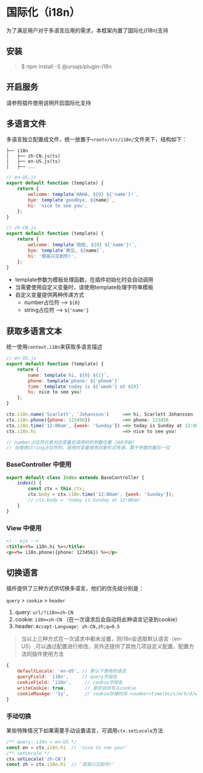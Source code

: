 # 国际化（i18n）

为了满足用户对于多语言应用的需求，本框架内置了国际化(I18n)支持

## 安装

> $ npm install -S @ursajs/plugin-i18n

## 开启服务
请参照插件使用说明开启国际化支持

## 多语言文件
多语言独立配置成文件，统一放置于`<root>/src/i18n/`文件夹下，结构如下：

```
├── i18n
|   ├── zh-CN.js(ts)  
|   ├── en-US.js(ts)
|   ├── ...
```

```js
// en-US.js
export default function (template) {
    return {
        welcome: template`HAHA, ${0} ${'name'}!`,
        bye: template`goodbye, ${name}`,
        hi: 'nice to see you',
    };
}

// zh-CN.js
export default function (template) {
    return {
        welcome: template`哈哈, ${0} ${'name'}!`,
        bye: template`再见, ${name}`,
        hi: '很高兴见到你!',
    };
}
```
 
* template参数为模板处理函数，在插件初始化时会自动调用
* 当需要使用自定义变量时，请使用template处理字符串模板
* 自定义变量提供两种传递方式
  * number占位符 --> `${0}`
  * string占位符 --> `${'name'}`

## 获取多语言文本
统一使用`context.i18n`来获取多语言描述

```js
// en-US.js
export default function (template) {
    return {
        name: template`hi, ${0} ${1}`,
        phone: template`phone: ${'phone'}`
        time: template`today is ${'week'} at ${0}`
        hi: nice to see you!
    };
}

ctx.i18n.name('Scarlett', 'Johansson')     ==> hi, Scarlett Johansson
ctx.i18n.phone({phone: 123456})            ==> phone: 123456
ctx.i18n.time('12:00am', {week: 'Sunday'}) ==> today is Sunday at 12:00am
ctx.i18n.hi                                ==> nice to see you!

// number占位符代表对应变量在调用时的参数位置（从0开始）
// 当使用string占位符时，调用时变量使用对象形式传递，置于参数的最后一位
```

### BaseController 中使用

```js
export default class Index extends BaseController {
	index() {
		const ctx = this.ctx;
		ctx.body = ctx.i18n.time('12:00am', {week: 'Sunday'});
		// ctx.body = 'today is Sunday at 12:00am'
	}
}
```

### View 中使用

```html
<!-- ejs -->
<title><%= i18n.hi %></title>
<p><%= i18n.phone({phone: 123456}) %></p>
```

## 切换语言

插件提供了三种方式供切换多语言，他们的优先级分别是：

`query` > `cookie` > `header`

1. query: `url/?i18n=zh-CN`
2. cookie: `i18n=zh-CN` （在一次请求后会自动将此种语言记录到cookie）
3. header: `Accept-Language: zh-CN,zh;q=0.5`

> 当以上三种方式在一次请求中都未设置，则i18n会选取默认语言（en-US）,可以通过配置进行修改，另外还提供了其他几项自定义配置，配置方法同插件使用方法

```js
{
	defaultLocale: 'en-US', // 默认下使用的语言
	queryField: 'i18n',     // query字段名
	cookieField: 'i18n',	 //	cookie字段名
	writeCookie: true,		 // 是否自动写入cookie
	cookieMaxAge: '1y',		 // cookie存储时间 <number>time(ms/s/m/h/d/w/y)
}
```

### 手动切换

某些特殊情况下如果需要手动设置语言，可调用`ctx.setLocale`方法
```js
/** query: i18n = en-US */
const en = ctx.i18n.hi  // 'nice to see you!'
/** setLocale */
ctx.setLocale('zh-CN')
const zh = ctx.i18n.hi  // '很高兴见到你!'
```